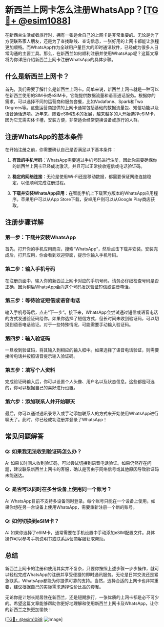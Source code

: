 # 新西兰上网卡怎么注册WhatsApp？[[TG💪+ @esim1088](https://t.me/s/esim1088)]

在新西兰生活或者旅行时，拥有一张适合自己的上网卡是非常重要的。无论是为了方便联系家人朋友，还是为了查找路线、查询信息，一张好用的上网卡都能让旅程更加顺畅。而WhatsApp作为全球用户量巨大的即时通讯软件，已经成为很多人日常沟通的主要工具。那么，在新西兰如何顺利注册并使用WhatsApp呢？这篇文章将为你详细介绍新西兰上网卡注册WhatsApp的具体步骤。

## 什么是新西兰上网卡？

首先，我们需要了解什么是新西兰上网卡。简单来说，新西兰上网卡就是一种可以在新西兰使用的SIM卡或eSIM卡，它能提供数据流量和语音通话服务。根据你的需求，可以选择不同的运营商和服务套餐，比如Vodafone、Spark和Two Degrees等。这些运营商提供的上网卡通常包括基础的数据流量包、短信功能以及语音通话选项。近年来，随着eSIM技术的发展，越来越多的人开始选择eSIM卡，因为它无需实体卡槽，安装方便，非常适合经常更换设备或旅行的人群。

## 注册WhatsApp的基本条件

在开始注册之前，你需要确认自己是否满足以下基本条件：

1. **有效的手机号码**：WhatsApp需要通过手机号码进行注册，因此你需要确保你的新西兰上网卡已经成功激活，并且可以正常接收短信或电话验证码。
   
2. **稳定的网络连接**：无论是使用Wi-Fi还是移动数据，都需要保证网络连接稳定，以便顺利完成注册过程。
   
3. **下载并安装WhatsApp应用**：在智能手机上下载官方版本的WhatsApp应用程序。苹果用户可以从App Store下载，安卓用户则可以从Google Play商店获取。

## 注册步骤详解

### 第一步：下载并安装WhatsApp

首先，打开你的手机应用商店，搜索“WhatsApp”，然后点击下载并安装。安装完成后，打开应用，你会看到欢迎界面，提示你输入手机号码。

### 第二步：输入手机号码

在注册页面中，输入你的新西兰上网卡对应的手机号码。请务必仔细检查号码是否正确，因为稍后WhatsApp会向这个号码发送验证短信或语音电话。

### 第三步：等待验证短信或语音电话

输入手机号码后，点击“下一步”。接下来，WhatsApp会尝试通过短信或语音电话的方式发送验证码给你。如果你选择了短信方式，但长时间未收到验证码，可以切换到语音电话验证。对于一些特殊情况，可能需要手动输入验证码。

### 第四步：输入验证码

一旦收到验证码，将其输入到相应的输入框中。如果选择了语音电话验证，则需要接听电话并按照语音提示输入验证码。

### 第五步：填写个人资料

完成验证码输入后，你可以设置个人头像、用户名以及状态信息。这些都是可选的，你可以根据自己的喜好进行设置。

### 第六步：添加联系人并开始聊天

最后，你可以通过通讯录导入或手动添加联系人的方式来开始使用WhatsApp进行聊天了。此时，你已经成功注册并登录了WhatsApp！

## 常见问题解答

### Q: 如果我无法收到验证码怎么办？
A: 如果长时间未收到验证码，可以尝试切换到语音电话验证。如果仍然存在问题，建议联系新西兰上网卡的客服，确认是否由于网络信号或其他原因导致验证码未能送达。

### Q: 是否可以同时在多台设备上使用同一个账号？
A: WhatsApp目前不支持多设备同时登录。每个账号只能在一个设备上使用。如果你想在另一台设备上使用WhatsApp，需要重新注册一个新的账号。

### Q: 如何切换到eSIM卡？
A: 如果你选择了eSIM卡，通常需要在手机设置中手动添加eSIM配置文件。具体操作可以参考手机说明书或联系运营商客服获取帮助。

## 总结

新西兰上网卡的注册和使用其实并不复杂，只要你按照上述步骤一步步操作，就可以轻松完成WhatsApp的注册并享受便捷的即时通讯服务。无论是日常交流还是紧急联系，WhatsApp都能为你提供可靠的支持。当然，选择合适的上网卡也非常重要，建议根据自己的实际需求选择性价比高的套餐。

无论你是计划长期居住在新西兰，还是短期旅行，一张优质的上网卡都是必不可少的。希望这篇文章能够帮助你更好地理解和使用新西兰上网卡及WhatsApp，让你的新西兰之旅更加愉快！

[[TG💪+ @esim1088](https://t.me/s/esim1088) ![Image](https://i.postimg.cc/4NQfJmqS/Snipaste-2025-05-13-00-14-12.png)]
